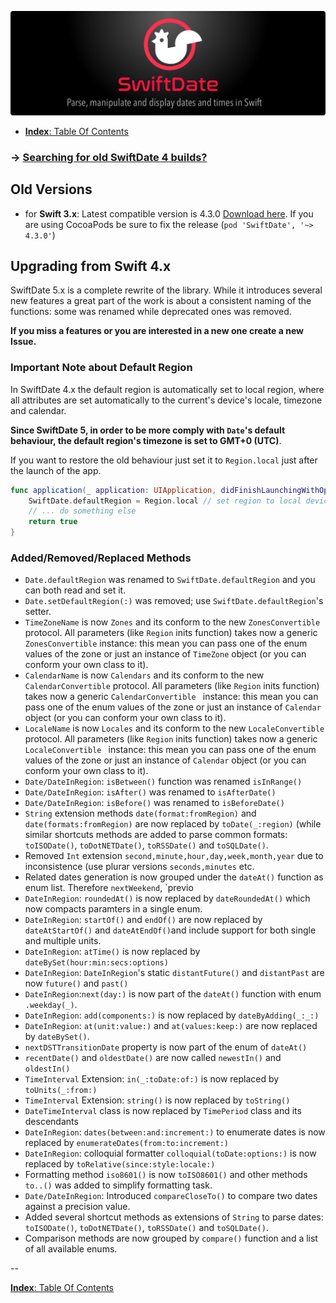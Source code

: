 ![](./SwiftDate.png)

<a name="index"/>

- [**Index**: Table Of Contents](#Index.md)

### → [Searching for old SwiftDate 4 builds?](https://github.com/malcommac/SwiftDate/milestones)

## Old Versions
- for **Swift 3.x**: Latest compatible version is 4.3.0 [Download here](https://github.com/malcommac/SwiftDate/releases/tag/4.3.0). If you are using CocoaPods be sure to fix the release (`pod 'SwiftDate', '~> 4.3.0'`)
 
## Upgrading from Swift 4.x
SwiftDate 5.x is a complete rewrite of the library. While it introduces several new features a great part of the work is about a consistent naming of the functions: some was renamed while deprecated ones was removed.

**If you miss a features or you are interested in a new one create a new Issue.**

### Important Note about Default Region
In SwiftDate 4.x the default region is automatically set to local region, where all attributes are set automatically to the current's device's locale, timezone and calendar.

**Since SwiftDate 5, in order to be more comply with `Date`'s default behaviour, the default region's timezone is set to GMT+0 (UTC)**.

If you want to restore the old behaviour just set it to `Region.local` just after the launch of the app.

```swift
func application(_ application: UIApplication, didFinishLaunchingWithOptions launchOptions: [UIApplicationLaunchOptionsKey: Any]?) -> Bool {
	SwiftDate.defaultRegion = Region.local // set region to local device attributes
	// ... do something else
	return true
}
```

### Added/Removed/Replaced Methods
- `Date.defaultRegion` was renamed to `SwiftDate.defaultRegion` and you can both read and set it.
- `Date.setDefaultRegion(:)` was removed; use `SwiftDate.defaultRegion`'s setter.
- `TimeZoneName` is now `Zones` and its conform to the new `ZonesConvertible` protocol. All parameters (like `Region` inits function) takes now a generic `ZonesConvertible` instance: this mean you can pass one of the enum values of the zone or just an instance of `TimeZone` object (or you can conform your own class to it).
- `CalendarName` is now `Calendars` and its conform to the new `CalendarConvertible` protocol. All parameters (like `Region` inits function) takes now a generic `CalendarConvertible ` instance: this mean you can pass one of the enum values of the zone or just an instance of `Calendar` object (or you can conform your own class to it).
- `LocaleName` is now `Locales` and its conform to the new `LocaleConvertible` protocol. All parameters (like `Region` inits function) takes now a generic `LocaleConvertible ` instance: this mean you can pass one of the enum values of the zone or just an instance of `Calendar` object (or you can conform your own class to it).
- `Date/DateInRegion`: `isBetween()` function was renamed `isInRange()`
- `Date/DateInRegion`: `isAfter()` was renamed to `isAfterDate()`
- `Date/DateInRegion`: `isBefore()` was renamed to `isBeforeDate()`
- `String` extension methods `date(format:fromRegion)` and `date(formats:fromRegion)` are now replaced by `toDate(_:region)` (while similar shortcuts methods are added to parse common formats: `toISODate()`, `toDotNETDate()`, `toRSSDate()` and `toSQLDate()`.
- Removed `Int` extension `second,minute,hour,day,week,month,year` due to inconsistence (use plurar versions `seconds,minutes` etc.
- Related dates generation is now grouped under the `dateAt()` function as enum list. Therefore `nextWeekend`, `previo
- `DateInRegion`: `roundedAt()` is now replaced by `dateRoundedAt()` which now compacts paramters in a single enum.
- `DateInRegion`: `startOf()` and `endOf()` are now replaced by `dateAtStartOf()` and `dateAtEndOf()`and include support for both single and multiple units.
- `DateInRegion`: `atTime()` is now replaced by `dateBySet(hour:min:secs:options)`
- `DateInRegion`: `DateInRegion`'s static `distantFuture()` and `distantPast` are now `future()` and `past()`
- `DateInRegion`:`next(day:)` is now part of the `dateAt()` function with enum `.weekday(_)`.
- `DateInRegion`: `add(components:)` is now replaced by `dateByAdding(_:_:)`
- `DateInRegion`: `at(unit:value:)` and `at(values:keep:)` are now replaced by `dateBySet()`.
- `nextDSTTransitionDate` property is now part of the enum of `dateAt()`
- `recentDate()` and `oldestDate()` are now called `newestIn()` and `oldestIn()`
- `TimeInterval` Extension: `in(_:toDate:of:)` is now replaced by `toUnits(_:from:)`
- `TimeInterval` Extension: `string()` is now replaced by `toString()`
- `DateTimeInterval` class is now replaced by `TimePeriod` class and its descendants
- `DateInRegion`: `dates(between:and:increment:)` to enumerate dates is now replaced by `enumerateDates(from:to:increment:)`
- `DateInRegion`: colloquial formatter `colloquial(toDate:options:)` is now replaced by `toRelative(since:style:locale:)`
- Formatting method `iso8601()` is now `toISO8601()` and other methods `to..()` was added to simplify formatting task.
- `Date/DateInRegion`: Introduced `compareCloseTo()` to compare two dates against a precision value.
- Added several shortcut methods as extensions of `String` to parse dates: `toISODate()`, `toDotNETDate()`, `toRSSDate()` and `toSQLDate()`.
- Comparison methods are now grouped by `compare()` function and a list of all available enums.

-- 

[**Index**: Table Of Contents](#Index.md)
